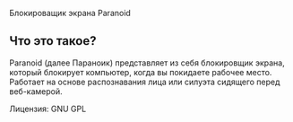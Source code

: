Блокироващик экрана Paranoid

Что это такое?
 -----------
Paranoid (далее Параноик) представляет из себя блокировщик экрана, который блокирует компьютер, когда вы покидаете
рабочее место. Работает на основе распознавания лица или силуэта сидящего перед веб-камерой.


Лицензия:
GNU GPL
